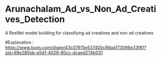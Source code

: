 # Arunachalam_Ad_vs_Non_Ad_Creatives_Detection
A ResNet model building for classifying ad creatives and non ad creatives

#Explanation : https://www.loom.com/share/43c07615e537400c89ad173096e33f81?sid=99e285bb-e5d1-4029-80cc-dcaed274b031
